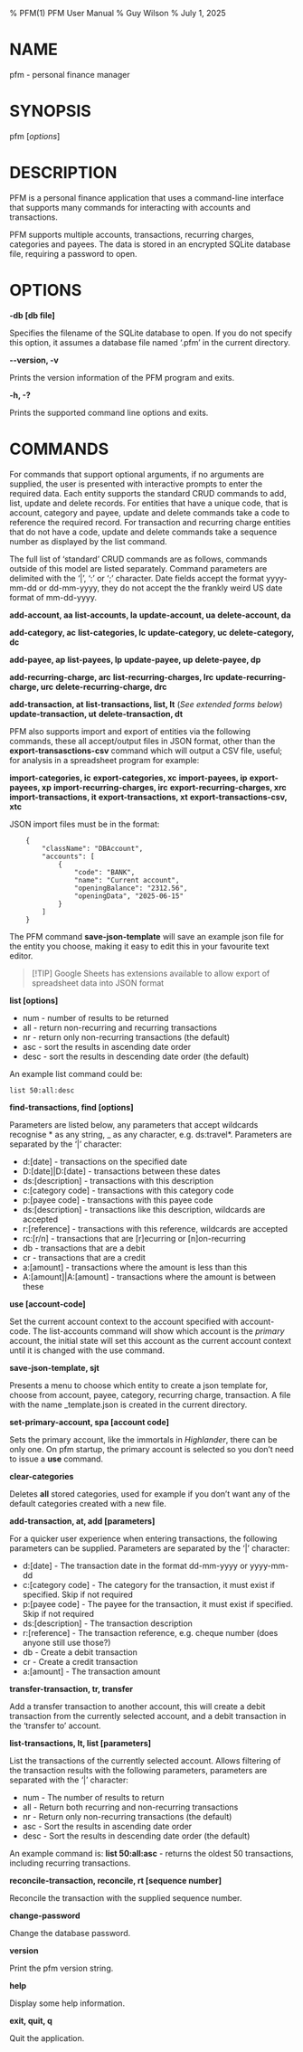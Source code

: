 % PFM(1) PFM User Manual
% Guy Wilson
% July 1, 2025

# NAME

pfm - personal finance manager

# SYNOPSIS

pfm [*options*]

# DESCRIPTION

PFM is a personal finance application that uses a command-line interface that supports many commands for interacting with accounts and transactions.

PFM supports multiple accounts, transactions, recurring charges, categories and payees. The data is stored in an encrypted SQLite database file, requiring a password to open.

# OPTIONS

**-db [db file]**

Specifies the filename of the SQLite database to open. If you do not specify this option, it assumes a database file named ‘.pfm’ in the current directory.

**--version, -v**

Prints the version information of the PFM program and exits.

**-h, -?**

Prints the supported command line options and exits.

# COMMANDS

For commands that support optional arguments, if no arguments are supplied, the user is presented with interactive prompts to enter the required data. Each entity supports the standard CRUD commands to add, list, update and delete records. For entities that have a unique code, that is account, category and payee, update and delete commands take a code to reference the required record. For transaction and recurring charge entities that do not have a code, update and delete commands take a sequence number as displayed by the list command.

The full list of ‘standard’ CRUD commands are as follows, commands outside of this model are listed separately. Command parameters are delimited with the ‘|’, ‘:’ or ‘;’ character. Date fields accept the format yyyy-mm-dd or dd-mm-yyyy, they do not accept the the frankly weird US date format of mm-dd-yyyy.

**add-account, aa**
**list-accounts, la**
**update-account, ua**
**delete-account, da**

**add-category, ac**
**list-categories, lc**
**update-category, uc**
**delete-category, dc**

**add-payee, ap**
**list-payees, lp**
**update-payee, up**
**delete-payee, dp**

**add-recurring-charge, arc**
**list-recurring-charges, lrc**
**update-recurring-charge, urc**
**delete-recurring-charge, drc**

**add-transaction, at**
**list-transactions, list, lt** (*See extended forms below*)
**update-transaction, ut**
**delete-transaction, dt**

PFM also supports import and export of entities via the following commands, these all accept/output files in JSON format, other than the **export-transasctions-csv** command which will output a CSV file, useful; for analysis in a spreadsheet program for example:

**import-categories, ic**
**export-categories, xc**
**import-payees, ip**
**export-payees, xp**
**import-recurring-charges, irc**
**export-recurring-charges, xrc**
**import-transactions, it**
**export-transactions, xt**
**export-transactions-csv, xtc**

JSON import files must be in the format:

```
	{
		"className": "DBAccount",
		"accounts": [
			{
				"code": "BANK",
				"name": "Current account",
				"openingBalance": "2312.56",
				"openingData", "2025-06-15"
			}
		]
	}
```

The PFM command **save-json-template** will save an example json file for the entity you choose, making it easy to edit this in your favourite text editor. 

> [!TIP] Google Sheets has extensions available to allow export of spreadsheet data into JSON format

**list [options]**

- num - number of results to be returned
- all - return non-recurring and recurring transactions
- nr - return only non-recurring transactions (the default)
- asc - sort the results in ascending date order
- desc - sort the results in descending date order (the default)

An example list command could be:
```
list 50:all:desc
```

**find-transactions, find [options]**

Parameters are listed below, any parameters that accept wildcards recognise * as any string, _ as any character, e.g. ds:travel*. Parameters are separated by the ‘|’ character:

- d:[date] - transactions on the specified date
- D:[date]|D:[date] - transactions between these dates
- ds:[description] - transactions with this description
- c:[category code] - transactions with this category code
- p:[payee code] - transactions with this payee code
- ds:[description] - transactions like this description, wildcards are accepted
- r:[reference] - transactions with this reference, wildcards are accepted
- rc:[r/n] - transactions that are [r]ecurring or [n]on-recurring
- db - transactions that are a debit
- cr - transactions that are a credit
- a:[amount] - transactions where the amount is less than this
- A:[amount]|A:[amount] - transactions where the amount is between these 

**use [account-code]**

Set the current account context to the account specified with account-code. The list-accounts command will show which account is the *primary* account, the initial state will set this account as the current account context until it is changed with the use command.

**save-json-template, sjt**

Presents a menu to choose which entity to create a json template for, choose from account, payee, category, recurring charge, transaction. A file with the name <entity>_template.json is created in the current directory.

**set-primary-account, spa [account code]**

Sets the primary account, like the immortals in *Highlander*, there can be only one. On pfm startup, the primary account is selected so you don’t need to issue a **use** command.

**clear-categories**

Deletes **all** stored categories, used for example if you don’t want any of the default categories created with a new file.

**add-transaction, at, add [parameters]**

For a quicker user experience when entering transactions, the following parameters can be supplied. Parameters are separated by the ‘|’ character:

- d:[date] - The transaction date in the format dd-mm-yyyy or yyyy-mm-dd
- c:[category code] - The category for the transaction, it must exist if specified. Skip if not required
- p:[payee code] - The payee for the transaction, it must exist if specified. Skip if not required
- ds:[description] - The transaction description
- r:[reference] - The transaction reference, e.g. cheque number (does anyone still use those?)
- db - Create a debit transaction
- cr - Create a credit transaction
- a:[amount] - The transaction amount

**transfer-transaction, tr, transfer**

Add a transfer transaction to another account, this will create a debit transaction from the currently selected account, and a debit transaction in the ‘transfer to’ account.

**list-transactions, lt, list [parameters]**

List the transactions of the currently selected account. Allows filtering of the transaction results with the following parameters, parameters are separated with the ‘|’ character:

- num - The number of results to return
- all - Return both recurring and non-recurring transactions
- nr - Return only non-recurring transactions (the default)
- asc - Sort the results in ascending date order
- desc - Sort the results in descending date order (the default)

An example command is:
	**list 50:all:asc** - returns the oldest 50 transactions, including recurring transactions.

**reconcile-transaction, reconcile, rt [sequence number]**

Reconcile the transaction with the supplied sequence number.

**change-password**

Change the database password.

**version**

Print the pfm version string.

**help**

Display some help information.

**exit, quit, q**

Quit the application.
